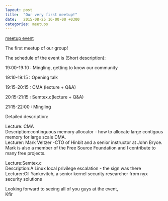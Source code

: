 ```yaml
---
layout: post
title:  "Our very first meetup!"
date:   2015-08-25 16-00-00 +0300
categories: meetups
---
```

[meetup event](https://www.meetup.com/Tel-Aviv-Yafo-Linux-Kernel-Meetup/events/223760508/)

The first meetup of our group!

The schedule of the event is (Short description):

19:00-19:10 : Mingling, getting to know our community

19:10-19:15 : Opening talk

19:15-20:15 : CMA (lecture + Q&amp;A)

20:15-21:15 : Semtex.c(lecture + Q&amp;A)

21:15-22:00 : Mingling

Detailed description:

  
Lecture: CMA  
Description:continguous memory allocator - how to allocate large contigous
memory for large scale DMA.  
Lecturer: Mark Veltzer -CTO of Hinbit and a senior instructor at John Bryce.
Mark is also a member of the Free Source Foundation and I contribute to many
free projects.

Lecture:Semtex.c  
Description:A Linux local privilege escalation - the sign was there  
Lecturer:Gil Yankovitch, a senior kernel security researcher from nyx
security solutions

Looking forward to seeing all of you guys at the event,  
Kfir

